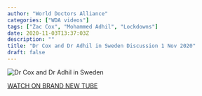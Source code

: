 ```yaml
---
author: "World Doctors Alliance"
categories: ["WDA videos"]
tags: ["Zac Cox", "Mohammed Adhil", "Lockdowns"]
date: 2020-11-03T13:37:03Z
description: ""
title: "Dr Cox and Dr Adhil in Sweden Discussion 1 Nov 2020"
draft: false
---
```


![Dr Cox and Dr Adhil in Sweden](https://worlddoctorsalliance.com/img/main/dr-cox-dr-adhil-sweden.jpg)  

[WATCH ON BRAND NEW TUBE](https://brandnewtube.com/watch/dr-cox-and-dr-adhil-in-sweden-discussion-1-nov-2020_5kgW3F5OpViAFui.html)